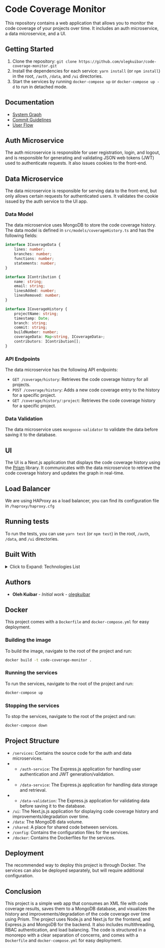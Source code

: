 # Code Coverage Monitor

This repository contains a web application that allows you to monitor the code coverage of your projects over time. It includes an auth microservice, a data microservice, and a UI.

## Getting Started

1. Clone the repository: `git clone https://github.com/olegkuibar/code-coverage-monitor.git`
2. Install the dependencies for each service: `yarn install` (or `npm install`) in the root, `/auth`, `/data`, and `/ui` directories.
3. Start the services by running `docker-compose up` or `docker-compose up -d` to run in detached mode.

## Documentation

- [System Graph](docs/SYSTEM_GRAPH.md)
- [Commit Guidelines](docs/COMMIT_GUIDELINES.md)
- [User Flow](docs/USER_FLOW.md)

## Auth Microservice

The auth microservice is responsible for user registration, login, and logout, and is responsible for generating and validating JSON web tokens (JWT) used to authenticate requests. It also issues cookies to the front-end.

## Data Microservice

The data microservice is responsible for serving data to the front-end, but only allows certain requests for authenticated users. It validates the cookie issued by the auth service to the UI app.

### Data Model

The data microservice uses MongoDB to store the code coverage history. The data model is defined in `src/models/coverageHistory.ts` and has the following fields:

```typescript
interface ICoverageData {
    lines: number;
    branches: number;
    functions: number;
    statements: number;
}

interface IContribution {
    name: string;
    email: string;
    linesAdded: number;
    linesRemoved: number;
}

interface ICoverageHistory {
    projectName: string;
    timestamp: Date;
    branch: string;
    commit: string;
    buildNumber: number;
    coverageData: Map<string, ICoverageData>;
    contributors: IContribution[];
}
```


### API Endpoints

The data microservice has the following API endpoints:

- `GET /coverage/history`: Retrieves the code coverage history for all projects.
- `POST /coverage/history`: Adds a new code coverage entry to the history for a specific project.
- `GET /coverage/history/:project`: Retrieves the code coverage history for a specific project.

### Data Validation

The data microservice uses `mongoose-validator` to validate the data before saving it to the database.

## UI

The UI is a Next.js application that displays the code coverage history using the [Prism](https://prismjs.com/) library. It communicates with the data microservice to retrieve the code coverage history and updates the graph in real-time.

## Load Balancer

We are using HAProxy as a load balancer, you can find its configuration file in `/haproxy/haproxy.cfg`

## Running tests

To run the tests, you can use `yarn test` (or `npm test`) in the root, `/auth`, `/data`, and `/ui` directories.

## Built With

<details>
  <summary>Click to Expand: Technologies List</summary>

- [Express.js](https://expressjs.com/) - The web framework used
- [Mongoose](https://mongoosejs.com/) - MongoDB object modeling tool
- [Passport](http://www.passportjs.org/) - Authentication middleware
- [Helmet](https://helmetjs.github.io/) - HTTP security headers
- [Body-parser](https://www.npmjs.com/package/body-parser) - Node.js body parsing middleware
- [Next.js](https://Next.jsjs.org/) - JavaScript library for building user interfaces
- [Prism](https://prismjs.com/) - JavaScript library for syntax highlighting
- [Docker](https://www.docker.com/) - Containerization platform
- [HAProxy](https://www.haproxy.com/) - Load balancer
- [MongoDB](https://www.mongodb.com/) - NoSQL database
- [Axios](https://www.npmjs.com/package/axios) - Promise based HTTP client
- [Istanbul](https://istanbul.js.org/) - JavaScript code coverage tool
- [Jest](https://jestjs.io/) - JavaScript testing framework
- [Chart.js](https://www.chartjs.org/) - JavaScript library for data visualization

</details>

## Authors
* **Oleh Kuibar** - *Initial work* - [olegkuibar](https://www.github.com/olegkuibar)

## Docker

This project comes with a `Dockerfile` and `docker-compose.yml` for easy deployment.

### Building the image

To build the image, navigate to the root of the project and run:

```bash
docker build -t code-coverage-monitor .
```

### Running the services

To run the services, navigate to the root of the project and run:

```bash 
docker-compose up
```

### Stopping the services

To stop the services, navigate to the root of the project and run:
```bash
docker-compose down
```


## Project Structure

- `/services`: Contains the source code for the auth and data microservices.
- - `/auth-service`: The Express.js application for handling user authentication and JWT generation/validation.
- - `/data-service`: The Express.js application for handling data storage and retrieval.
- - `/data-validation`: The Express.js application for validating data before saving it to the database.
- `/ui`: The Next.js.js application for displaying code coverage history and improvements/degradation over time.
- `/data`: The MongoDB data volume.
- `/shared`: A place for shared code between services.
- `/config`: Contains the configuration files for the services.
- `/docker`: Contains the Dockerfiles for the services.

## Deployment

The recommended way to deploy this project is through Docker. The services can also be deployed separately, but will require additional configuration.

## Conclusion

This project is a simple web app that consumes an XML file with code coverage results, saves them to a MongoDB database, and visualizes the history and improvements/degradation of the code coverage over time using Prism. The project uses Node.js and Next.js for the frontend, and Express.js and MongoDB for the backend. It also includes multithreading, RBAC authentication, and load balancing. The code is structured in a monorepo with a clear separation of concerns, and comes with a `Dockerfile` and `docker-compose.yml` for easy deployment.
